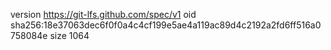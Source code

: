 version https://git-lfs.github.com/spec/v1
oid sha256:18e37063dec6f0f0a4c4cf199e5ae4a119ac89d4c2192a2fd6ff516a0758084e
size 1064
